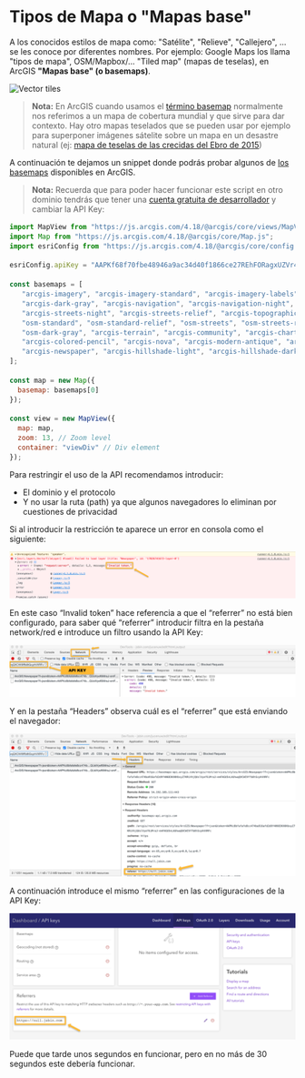 # Tipos de Mapa o "Mapas base"

A los conocidos estilos de mapa como: "Satélite", "Relieve", "Callejero", ... se les conoce por diferentes nombres. Por ejemplo: Google Maps los llama "tipos de mapa", OSM/Mapbox/... "Tiled map" (mapas de teselas), en ArcGIS **"Mapas base" (o basemaps)**.

![Vector tiles](https://github.com/esri-es/arcgis-vector-tiles/raw/master/images/Vector%20Tile%20Showcase.gif?raw=true)

> **Nota:** En ArcGIS cuando usamos el [término basemap](https://developers.arcgis.com/documentation/glossary/basemap/) normalmente nos referimos a un mapa de cobertura mundial y que sirve para dar contexto. Hay otro mapas teselados que se pueden usar por ejemplo para superponer imágenes sátelite sobre un mapa en un desastre natural (ej: [mapa de teselas de las crecidas del Ebro de 2015](https://tiles.arcgis.com/tiles/nCKYwcSONQTkPA4K/arcgis/rest/services/deimosZona1/MapServer?f=jsapi&cacheKey=b8476fe9b32f6ec6usamos))

A continuación te dejamos un snippet donde podrás probar algunos de [los basemaps](https://developers.arcgis.com/javascript/latest/api-reference/esri-Map.html#basemap) disponibles en ArcGIS.

> **Nota:** Recuerda que para poder hacer funcionar este script en otro dominio tendrás que tener una [cuenta gratuita de desarrollador](https://developers.arcgis.com/sign-up/) y cambiar la API Key:

```js
import MapView from "https://js.arcgis.com/4.18/@arcgis/core/views/MapView.js";
import Map from "https://js.arcgis.com/4.18/@arcgis/core/Map.js";
import esriConfig from "https://js.arcgis.com/4.18/@arcgis/core/config.js";

esriConfig.apiKey = "AAPKf68f70fbe48946a9ac34d40f1866ce27REhFORagxUZVr4zy0hXN1rsCmfRKfz-v_00vAK0Gc2Q2MXbPBeJHsRoh1Ik1nLS7";

const basemaps = [
   "arcgis-imagery", "arcgis-imagery-standard", "arcgis-imagery-labels", "arcgis-light-gray", 
   "arcgis-dark-gray", "arcgis-navigation", "arcgis-navigation-night", "arcgis-streets",
   "arcgis-streets-night", "arcgis-streets-relief", "arcgis-topographic", "arcgis-oceans", 
   "osm-standard", "osm-standard-relief", "osm-streets", "osm-streets-relief", "osm-light-gray", 
   "osm-dark-gray", "arcgis-terrain", "arcgis-community", "arcgis-charted-territory", 
   "arcgis-colored-pencil", "arcgis-nova", "arcgis-modern-antique", "arcgis-midcentury", 
   "arcgis-newspaper", "arcgis-hillshade-light", "arcgis-hillshade-dark"
];

const map = new Map({
  basemap: basemaps[0]
});

const view = new MapView({
  map: map,
  zoom: 13, // Zoom level
  container: "viewDiv" // Div element
});
```


Para restringir el uso de la API recomendamos introducir:
* El dominio y el protocolo
* Y no usar la ruta (path) ya que algunos navegadores lo eliminan por cuestiones de privacidad

Si al introducir la restricción te aparece un error en consola como el siguiente:

![Error loading token](./img/arcgis-invalid-api-token.png)

En este caso “Invalid token” hace referencia a que el “referrer” no está bien configurado, para saber qué “referrer” introducir filtra en la pestaña network/red e introduce un filtro usando la API Key:

![Filter loading token](./img/arcgis-filter-network-api-key.png)

Y en la pestaña “Headers” observa cuál es el “referrer” que está enviando el navegador:

![Filter loading token](./img/arcgis-find-request-referrer.png)

A continuación introduce el mismo “referrer” en las configuraciones de la API Key:

![Filter loading token](./img/arcgis-configure-referrer.png)

Puede que tarde unos segundos en funcionar, pero en no más de 30 segundos este debería funcionar.
